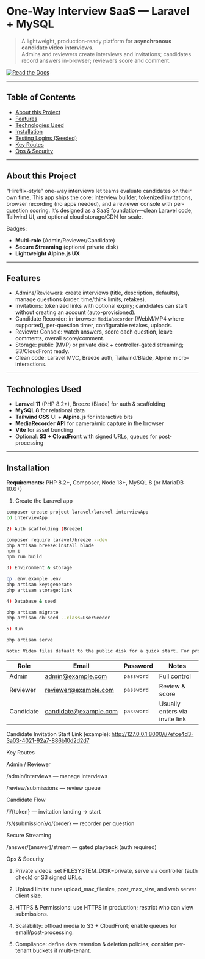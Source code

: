 # One-Way Interview SaaS — Laravel + MySQL

> A lightweight, production-ready platform for **asynchronous candidate video interviews**.  
> Admins and reviewers create interviews and invitations; candidates record answers in-browser; reviewers score and comment.

[![Read the Docs](https://img.shields.io/badge/Read%20the%20Docs-live-2C4?logo=readthedocs)](https://your-project.readthedocs.io/en/latest/)

---

## Table of Contents

-   [About this Project](#about-this-project)
-   [Features](#features)
-   [Technologies Used](#technologies-used)
-   [Installation](#installation)
-   [Testing Logins (Seeded)](#testing-logins-seeded)
-   [Key Routes](#key-routes)
-   [Ops & Security](#ops--security)

---

## About this Project

“Hireflix-style” one-way interviews let teams evaluate candidates on their own time. This app ships the core: interview builder, tokenized invitations, browser recording (no apps needed), and a reviewer console with per-question scoring. It’s designed as a SaaS foundation—clean Laravel code, Tailwind UI, and optional cloud storage/CDN for scale.

Badges:

-   **Multi-role** (Admin/Reviewer/Candidate)
-   **Secure Streaming** (optional private disk)
-   **Lightweight Alpine.js UX**

---

## Features

-   Admins/Reviewers: create interviews (title, description, defaults), manage questions (order, time/think limits, retakes).
-   Invitations: tokenized links with optional expiry; candidates can start without creating an account (auto-provisioned).
-   Candidate Recorder: in-browser `MediaRecorder` (WebM/MP4 where supported), per-question timer, configurable retakes, uploads.
-   Reviewer Console: watch answers, score each question, leave comments, overall score/comment.
-   Storage: public (MVP) or private disk + controller-gated streaming; S3/CloudFront ready.
-   Clean code: Laravel MVC, Breeze auth, Tailwind/Blade, Alpine micro-interactions.

---

## Technologies Used

-   **Laravel 11** (PHP 8.2+), Breeze (Blade) for auth & scaffolding
-   **MySQL 8** for relational data
-   **Tailwind CSS** UI + **Alpine.js** for interactive bits
-   **MediaRecorder API** for camera/mic capture in the browser
-   **Vite** for asset bundling
-   Optional: **S3 + CloudFront** with signed URLs, queues for post-processing

---

## Installation

**Requirements:** PHP 8.2+, Composer, Node 18+, MySQL 8 (or MariaDB 10.6+)

1. Create the Laravel app

```bash
composer create-project laravel/laravel interviewApp
cd interviewApp

2) Auth scaffolding (Breeze)

composer require laravel/breeze --dev
php artisan breeze:install blade
npm i
npm run build

3) Environment & storage

cp .env.example .env
php artisan key:generate
php artisan storage:link

4) Database & seed

php artisan migrate
php artisan db:seed --class=UserSeeder

5) Run

php artisan serve

Note: Video files default to the public disk for a quick start. For production, switch to a private disk and stream via the auth-checked controller (see Ops & Security below).
```

| Role      | Email                                                 | Password   | Notes                          |
| --------- | ----------------------------------------------------- | ---------- | ------------------------------ |
| Admin     | [admin@example.com](mailto:admin@example.com)         | `password` | Full control                   |
| Reviewer  | [reviewer@example.com](mailto:reviewer@example.com)   | `password` | Review & score                 |
| Candidate | [candidate@example.com](mailto:candidate@example.com) | `password` | Usually enters via invite link |

Candidate Invitation Start Link (example):
http://127.0.0.1:8000/i/7efce4d3-3a03-4021-92a7-886b10d2d2d7

Key Routes

Admin / Reviewer

/admin/interviews — manage interviews

/review/submissions — review queue

Candidate Flow

/i/{token} — invitation landing → start

/s/{submission}/q/{order} — recorder per question

Secure Streaming

/answer/{answer}/stream — gated playback (auth required)

Ops & Security

1. Private videos: set FILESYSTEM_DISK=private, serve via controller (auth check) or S3 signed URLs.

2. Upload limits: tune upload_max_filesize, post_max_size, and web server client size.

3. HTTPS & Permissions: use HTTPS in production; restrict who can view submissions.

4. Scalability: offload media to S3 + CloudFront; enable queues for email/post-processing.

5. Compliance: define data retention & deletion policies; consider per-tenant buckets if multi-tenant.
